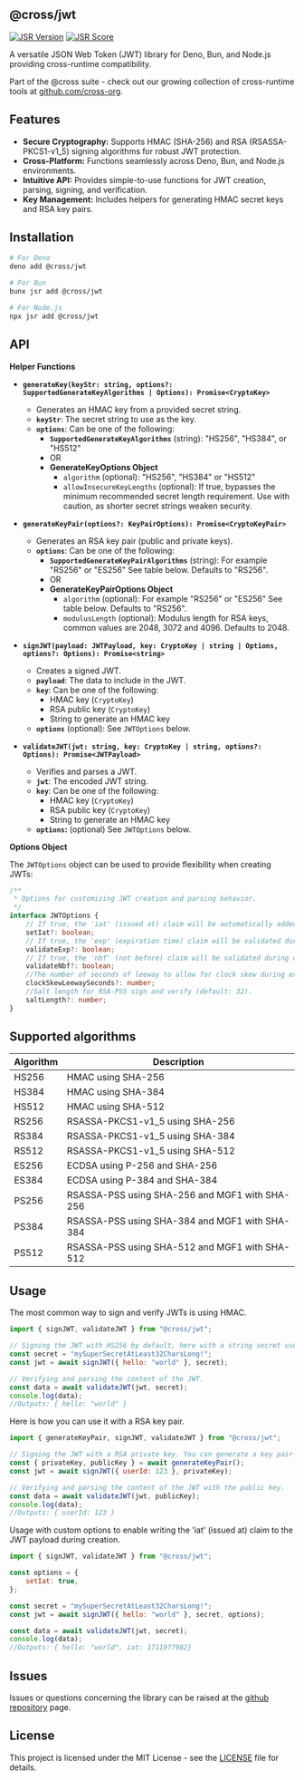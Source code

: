 ## @cross/jwt

[![JSR Version](https://jsr.io/badges/@cross/jwt)](https://jsr.io/@cross/jwt)
[![JSR Score](https://jsr.io/badges/@cross/jwt/score)](https://jsr.io/@cross/jwt/score)

A versatile JSON Web Token (JWT) library for Deno, Bun, and Node.js providing cross-runtime compatibility.

Part of the @cross suite - check out our growing collection of cross-runtime tools at
[github.com/cross-org](https://github.com/cross-org).

## Features

- **Secure Cryptography:** Supports HMAC (SHA-256) and RSA (RSASSA-PKCS1-v1_5) signing algorithms for robust JWT
  protection.
- **Cross-Platform:** Functions seamlessly across Deno, Bun, and Node.js environments.
- **Intuitive API:** Provides simple-to-use functions for JWT creation, parsing, signing, and verification.
- **Key Management:** Includes helpers for generating HMAC secret keys and RSA key pairs.

## Installation

```bash
# For Deno
deno add @cross/jwt

# For Bun
bunx jsr add @cross/jwt

# For Node.js
npx jsr add @cross/jwt
```

## API

**Helper Functions**

- **`generateKey(keyStr: string, options?: SupportedGenerateKeyAlgorithms | Options): Promise<CryptoKey>`**
  - Generates an HMAC key from a provided secret string.
  - **`keyStr`**: The secret string to use as the key.
  - **`options`**: Can be one of the following:
    - **`SupportedGenerateKeyAlgorithms`** (string): "HS256", "HS384", or "HS512"
    - OR
    - **GenerateKeyOptions Object**
      - `algorithm` (optional): "HS256", "HS384" or "HS512"
      - `allowInsecureKeyLengths` (optional): If true, bypasses the minimum recommended secret length requirement. Use
        with caution, as shorter secret strings weaken security.

- **`generateKeyPair(options?: KeyPairOptions): Promise<CryptoKeyPair>`**
  - Generates an RSA key pair (public and private keys).
  - **`options`**: Can be one of the following:
    - **`SupportedGenerateKeyPairAlgorithms`** (string): For example "RS256" or "ES256" See table below. Defaults to
      "RS256".
    - OR
    - **GenerateKeyPairOptions Object**
      - `algorithm` (optional): For example "RS256" or "ES256" See table below. Defaults to "RS256".
      - `modulusLength` (optional): Modulus length for RSA keys, common values are 2048, 3072 and 4096. Defaults
        to 2048.

- **`signJWT(payload: JWTPayload, key: CryptoKey | string | Options, options?: Options): Promise<string>`**
  - Creates a signed JWT.
  - **`payload`**: The data to include in the JWT.
  - **`key`**: Can be one of the following:
    - HMAC key (`CryptoKey`)
    - RSA public key (`CryptoKey`)
    - String to generate an HMAC key
  - **`options`** (optional): See `JWTOptions` below.

- **`validateJWT(jwt: string, key: CryptoKey | string, options?: Options): Promise<JWTPayload>`**
  - Verifies and parses a JWT.
  - **`jwt`**: The encoded JWT string.
  - **`key`**: Can be one of the following:
    - HMAC key (`CryptoKey`)
    - RSA public key (`CryptoKey`)
    - String to generate an HMAC key
  - **`options`:** (optional) See `JWTOptions` below.

**Options Object**

The `JWTOptions` object can be used to provide flexibility when creating JWTs:

```typescript
/**
 * Options for customizing JWT creation and parsing behavior.
 */
interface JWTOptions {
    // If true, the 'iat' (issued at) claim will be automatically added to the JWT payload during creation.
    setIat?: boolean;
    // If true, the 'exp' (expiration time) claim will be validated during creation and parsing.
    validateExp?: boolean;
    // If true, the 'nbf' (not before) claim will be validated during creation and parsing.
    validateNbf?: boolean;
    //The number of seconds of leeway to allow for clock skew during expiration validation. (Default: 60)
    clockSkewLeewaySeconds?: number;
    //Salt length for RSA-PSS sign and verify (default: 32).
    saltLength?: number;
}
```

## Supported algorithms

| Algorithm | Description                                    |
| --------- | ---------------------------------------------- |
| HS256     | HMAC using SHA-256                             |
| HS384     | HMAC using SHA-384                             |
| HS512     | HMAC using SHA-512                             |
| RS256     | RSASSA-PKCS1-v1_5 using SHA-256                |
| RS384     | RSASSA-PKCS1-v1_5 using SHA-384                |
| RS512     | RSASSA-PKCS1-v1_5 using SHA-512                |
| ES256     | ECDSA using P-256 and SHA-256                  |
| ES384     | ECDSA using P-384 and SHA-384                  |
| PS256     | RSASSA-PSS using SHA-256 and MGF1 with SHA-256 |
| PS384     | RSASSA-PSS using SHA-384 and MGF1 with SHA-384 |
| PS512     | RSASSA-PSS using SHA-512 and MGF1 with SHA-512 |

## Usage

The most common way to sign and verify JWTs is using HMAC.

```javascript
import { signJWT, validateJWT } from "@cross/jwt";

// Signing the JWT with HS256 by default, here with a string secret used to generate a key.
const secret = "mySuperSecretAtLeast32CharsLong!";
const jwt = await signJWT({ hello: "world" }, secret);

// Verifying and parsing the content of the JWT.
const data = await validateJWT(jwt, secret);
console.log(data);
//Outputs: { hello: "world" }
```

Here is how you can use it with a RSA key pair.

```javascript
import { generateKeyPair, signJWT, validateJWT } from "@cross/jwt";

// Signing the JWT with a RSA private key. You can generate a key pair with the generateKeyPair() helper function.
const { privateKey, publicKey } = await generateKeyPair();
const jwt = await signJWT({ userId: 123 }, privateKey);

// Verifying and parsing the content of the JWT with the public key.
const data = await validateJWT(jwt, publicKey);
console.log(data);
//Outputs: { userId: 123 }
```

Usage with custom options to enable writing the 'iat' (issued at) claim to the JWT payload during creation.

```javascript
import { signJWT, validateJWT } from "@cross/jwt";

const options = {
    setIat: true,
};

const secret = "mySuperSecretAtLeast32CharsLong!";
const jwt = await signJWT({ hello: "world" }, secret, options);

const data = await validateJWT(jwt, secret);
console.log(data);
//Outputs: { hello: "world", iat: 1711977982}
```

## Issues

Issues or questions concerning the library can be raised at the
[github repository](https://github.com/cross-org/jwt/issues) page.

## License

This project is licensed under the MIT License - see the [LICENSE](LICENSE) file for details.
